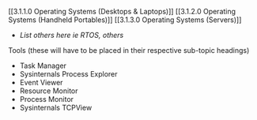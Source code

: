 [[3.1.1.0 Operating Systems (Desktops & Laptops)]]
[[3.1.2.0 Operating Systems (Handheld Portables)]]
[[3.1.3.0 Operating Systems (Servers)]]
- *List others here ie RTOS, others*

Tools
(these will have to be placed in their respective sub-topic headings)
- Task Manager
- Sysinternals Process Explorer
- Event Viewer
- Resource Monitor
- Process Monitor
- Sysinternals TCPView